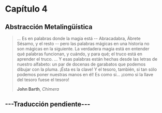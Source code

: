 # Capítulo 4

## Abstracción Metalingüística

>... Es en palabras donde la magia está -- Abracadabra, Ábrete Sésamo, y el resto -- pero las palabras mágicas en una historia no son mágicas en la siguiente. La verdadera magia está en entender qué palabras funcionan, y cuándo, y para qué; el truco está en aprender el truco.
... Y esas palabras están hechas desde las letras de nuestro alfabeto: un par de docenas de garabatos que podemos dibujar con la pluma. ¡Ésta es la clave! Y el tesoro, también, si tan sólo podemos poner nuestras manos en él! Es como si... ¡como si la llave del tesoro fuese el tesoro!
>
> **John Barth**, *Chimera*

## ---Traducción pendiente---